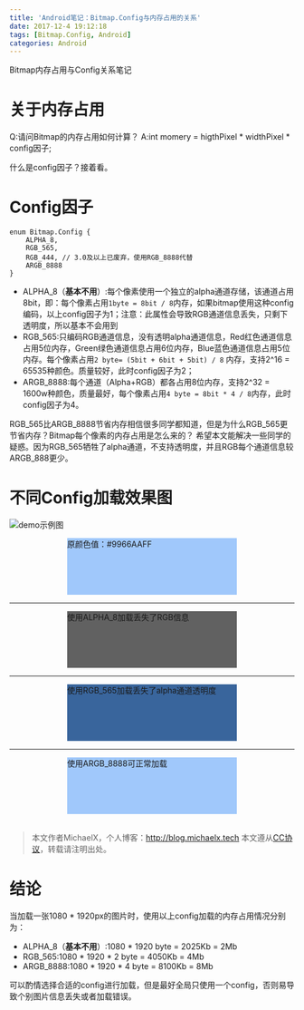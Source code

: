 ```yaml
---
title: 'Android笔记：Bitmap.Config与内存占用的关系'
date: 2017-12-4 19:12:18
tags: [Bitmap.Config, Android]
categories: Android
---
```

Bitmap内存占用与Config关系笔记
<!--more-->
关于内存占用
==
Q:请问Bitmap的内存占用如何计算？
A:int momery = higthPixel \* widthPixel \* config因子;

什么是config因子？接着看。

Config因子
========
```
enum Bitmap.Config {
    ALPHA_8,
    RGB_565,
    RGB_444, // 3.0及以上已废弃，使用RGB_8888代替
    ARGB_8888
}
```

 - ALPHA_8（**基本不用**）:每个像素使用一个独立的alpha通道存储，该通道占用8bit，即：每个像素占用`1byte = 8bit / 8`内存，如果bitmap使用这种config编码，以上config因子为1；注意：此属性会导致RGB通道信息丢失，只剩下透明度，所以基本不会用到
 - RGB_565:只编码RGB通道信息，没有透明alpha通道信息，Red红色通道信息占用5位内存，Green绿色通道信息占用6位内存，Blue蓝色通道信息占用5位内存。每个像素占用`2 byte= (5bit + 6bit + 5bit) / 8` 内存，支持2^16 = 65535种颜色。质量较好，此时config因子为2；
 - ARGB_8888:每个通道（Alpha+RGB）都各占用8位内存，支持2^32 = 1600w种颜色，质量最好，每个像素占用`4 byte = 8bit * 4 / 8`内存，此时config因子为4。

RGB_565比ARGB_8888节省内存相信很多同学都知道，但是为什么RGB_565更节省内存？Bitmap每个像素的内存占用是怎么来的？
希望本文能解决一些同学的疑惑。因为RGB_565牺牲了alpha通道，不支持透明度，并且RGB每个通道信息较ARGB_888更少。

不同Config加载效果图
=============
![demo示例图](http://oler3nq5z.bkt.clouddn.com/bmpconfig.png-halfstyle)

<div style="background: #A0C8FB; width: 300px; height: 100px; margin: 0 auto;">原颜色值：#9966AAFF</div>
<hr>
<div style="background: #616161; width: 300px; height: 100px; margin: 0 auto;">使用ALPHA_8加载丢失了RGB信息</div>
<hr>
<div style="background: #39659C; width: 300px; height: 100px; margin: 0 auto;">使用RGB_565加载丢失了alpha通道透明度</div>
<hr>
<div style="background: #A0C8FB; width: 300px; height: 100px; margin: 0 auto;">使用ARGB_8888可正常加载</div>
<br>

> 本文作者MichaelX，个人博客：http://blog.michaelx.tech 本文遵从[CC协议](http://creativecommons.org/licenses/by-nc-sa/4.0/)，转载请注明出处。

结论
==
当加载一张1080 * 1920px的图片时，使用以上config加载的内存占用情况分别为：

 - ALPHA_8（**基本不用**）:1080 * 1920 byte = 2025Kb = 2Mb
 - RGB_565:1080 \* 1920 \* 2 byte = 4050Kb = 4Mb
 - ARGB_8888:1080 \* 1920 \* 4 byte = 8100Kb = 8Mb

可以酌情选择合适的config进行加载，但是最好全局只使用一个config，否则易导致个别图片信息丢失或者加载错误。